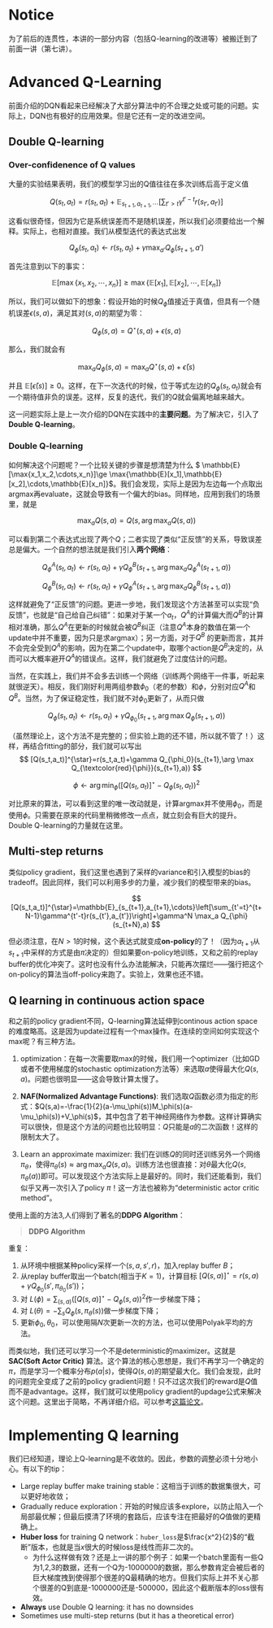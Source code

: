 # Notice
为了前后的连贯性，本讲的一部分内容（包括Q-learning的改进等）被搬迁到了前面一讲（第七讲）。

# Advanced Q-Learning

前面介绍的DQN看起来已经解决了大部分算法中的不合理之处或可能的问题。实际上，DQN也有极好的应用效果。但是它还有一定的改进空间。

## Double Q-learning

### Over-confidenence of Q values

大量的实验结果表明，我们的模型学习出的Q值往往在多次训练后高于定义值

$$
Q(s_t,a_t)=r(s_t,a_t)+\mathbb{E}_{s_{t+1},a_{t+1},\cdots}\left[\sum_{t'>t}\gamma^{t'-t} r(s_{t'},a_{t'})\right]
$$

这看似很奇怪，但因为它是系统误差而不是随机误差，所以我们必须要给出一个解释。实际上，也相对直接。我们从模型迭代的表达式出发

$$
Q_\phi(s_t,a_t)\leftarrow r(s_t,a_t)+\gamma\max_{a'}Q_\phi(s_{t+1},a')
$$

首先注意到以下的事实：

$$
\mathbb{E}[\max\{x_1,x_2,\cdots,x_n\}]\ge \max\{\mathbb{E}[x_1],\mathbb{E}[x_2],\cdots,\mathbb{E}[x_n]\}
$$

所以，我们可以做如下的想象：假设开始的时候$Q_\phi$值接近于真值，但具有一个随机误差$\epsilon(s,a)$，满足其对$(s,a)$的期望为零：

$$
Q_\phi(s,a)=Q^\star (s,a)+\epsilon(s,a)
$$

那么，我们就会有

$$
\max_{a}Q_\phi(s,a)=\max_{a}Q^\star(s,a)+\bar{\epsilon}(s)
$$

并且 $\mathbb{E}[\bar{\epsilon}(s)]\ge 0$。这样，在下一次迭代的时候，位于等式左边的$Q_\phi(s_t,a_t)$就会有一个期待值非负的误差。这样，反复的迭代，我们的$Q$就会偏离地越来越大。

这一问题实际上是上一次介绍的DQN在实践中的**主要问题**。为了解决它，引入了**Double Q-learning**。

### Double Q-learning

如何解决这个问题呢？一个比较关键的步骤是想清楚为什么 $
\mathbb{E}[\max\{x_1,x_2,\cdots,x_n\}]\ge \max\{\mathbb{E}[x_1],\mathbb{E}[x_2],\cdots,\mathbb{E}[x_n]\}$。我们会发现，实际上是因为左边每一个点取出argmax再evaluate，这就会导致有一个偏大的bias。同样地，应用到我们的场景里，就是

$$
\max_{a}Q(s,a)=Q(s,\arg\max_a Q(s,a))
$$

可以看到第二个表达式出现了两个$Q$；二者实现了类似“正反馈”的关系，导致误差总是偏大。一个自然的想法就是我们引入**两个网络**：

$$
Q^{A}_\phi(s_t,a_t)\leftarrow r(s_t,a_t)+\gamma Q^B_\phi(s_{t+1},\arg\max_a Q^A_\phi(s_{t+1},a))
$$

$$
Q^{B}_\phi(s_t,a_t)\leftarrow r(s_t,a_t)+\gamma Q^A_\phi(s_{t+1},\arg\max_a Q^B_\phi(s_{t+1},a))
$$

这样就避免了“正反馈”的问题。更进一步地，我们发现这个方法甚至可以实现“负反馈”，也就是“自己给自己纠错”：如果对于某一个$a_t$，$Q^A$的计算偏大而$Q^B$的计算相对准确，那么$Q^A$在更新的时候就会被$Q^B$纠正（注意$Q^A$本身的数值在第一个update中并不重要，因为只是求argmax）；另一方面，对于$Q^B$ 的更新而言，其并不会完全受到$Q^A$的影响，因为在第二个update中，取哪个action是$Q^B$决定的，从而可以大概率避开$Q^A$的错误点。这样，我们就避免了过度估计的问题。

当然，在实践上，我们并不会多去训练一个网络（训练两个网络干一件事，听起来就很逆天）。相反，我们刚好利用两组参数$\phi_0$（老的参数）和$\phi$，分别对应$Q^A$和$Q^B$。当然，为了保证稳定性，我们就不对$\phi_0$更新了，从而只做

$$
Q_\phi(s_t,a_t)\leftarrow r(s_t,a_t)+\gamma Q_{\phi_0}(s_{t+1},\arg \max Q_\phi(s_{t+1},a))
$$

（虽然理论上，这个方法不是完整的；但实验上跑的还不错，所以就不管了！）这样，再结合fitting的部分，我们就可以写出
$$
[Q(s_t,a_t)]^{\star}=r(s_t,a_t)+\gamma Q_{\phi_0}(s_{t+1},\arg \max Q_{\textcolor{red}{\phi}}(s_{t+1},a))
$$

$$
\phi\leftarrow \arg\min_{\phi}\left([Q(s_t,a_t)]^{\star}-Q_\phi(s_t,a_t)\right)^2
$$

对比原来的算法，可以看到这里的唯一改动就是，计算argmax并不使用$\phi_0$，而是使用$\phi$。只需要在原来的代码里稍微修改一点点，就立刻会有巨大的提升。Double Q-learning的力量就在这里。

## Multi-step returns

类似policy gradient，我们这里也遇到了采样的variance和引入模型的bias的tradeoff。因此同样，我们可以利用多步的力量，减少我们的模型带来的bias。

$$
[Q(s_t,a_t)]^{\star}=\mathbb{E}_{s_{t+1},a_{t+1},\cdots}\left[\sum_{t'=t}^{t+N-1}\gamma^{t'-t}r(s_{t'},a_{t'})\right]+\gamma^N \max_a Q_{\phi}(s_{t+N},a)
$$

但必须注意，在$N>1$的时候，这个表达式就变成**on-policy**的了！（因为$a_{t+1}$从$s_{t+1}$中采样的方式是由$\pi$决定的）但如果要on-policy地训练，又和之前的replay buffer的优化冲突了。这时也没有什么办法能解决，只能再次摆烂——强行把这个on-policy的算法当off-policy来跑了。实验上，效果也还不错。

## Q learning in continuous action space

和之前的policy gradient不同，Q-learning算法延伸到continous action space的难度略高。这是因为update过程有一个max操作。在连续的空间如何实现这个max呢？有三种方法。

1. optimization：在每一次需要取max的时候，我们用一个optimizer（比如GD或者不使用梯度的stochastic optimization方法等）来选取$a$使得最大化$Q(s,a)$。问题也很明显——这会导致计算太慢了。

2. **NAF(Normalized Advantage Functions)**: 我们选取$Q$函数必须为指定的形式：$Q(s,a)=-\frac{1}{2}(a-\mu_\phi(s))M_\phi(s)(a-\mu_\phi(s))+V_\phi(s)$，其中包含了若干神经网络作为参数。这样计算确实可以很快，但是这个方法的问题也比较明显：$Q$只能是$a$的二次函数！这样的限制太大了。

3. Learn an approximate maximizer: 我们在训练$Q$的同时还训练另外一个网络$\pi_\theta$，使得$\pi_\theta(s)\approx \arg\max_a Q(s,a)$。训练方法也很直接：对$\theta$最大化$Q(s,\pi_\theta(a))$即可。可以发现这个方法实际上是最好的。同时，我们还能看到，我们似乎又再一次引入了policy $\pi$！这一方法也被称为“deterministic actor critic method”。

使用上面的方法3,人们得到了著名的**DDPG Algorithm**：

> **DDPG Algorithm**

重复：
1. 从环境中根据某种policy采样一个$(s,a,s',r)$，加入replay buffer $B$；
2. 从replay buffer取出一个batch(相当于$K=1$)，计算目标 $[Q(s,a)]^\star=r(s,a)+\gamma Q_{\phi_0}(s',\pi_{\theta_0}(s'))$；
3. 对 $L(\phi)=\sum_{(s,a)}([Q(s,a)]^\star-Q_\phi(s,a))^2$作一步梯度下降；
4. 对 $L(\theta)=-\sum_s Q_\phi(s,\pi_\theta(s))$做一步梯度下降；
5. 更新$\phi_0,\theta_0$，可以使用隔$N$次更新一次的方法，也可以使用Polyak平均的方法。

而类似地，我们还可以学习一个不是deterministic的maximizer。这就是 **SAC(Soft Actor Critic)** 算法。这个算法的核心思想是，我们不再学习一个确定的$\pi$，而是学习一个概率分布$p(a|s)$，使得$Q(s,a)$的期望最大化。我们会发现，此时的问题完全变成了之前的policy gradient问题！只不过这次我们的reward是$Q$值而不是advantage。这样，我们就可以使用policy gradient的updage公式来解决这个问题。这里出于简略，不再详细介绍。可以参考[这篇论文](https://arxiv.org/abs/1801.01290)。

# Implementing Q learning

我们已经知道，理论上Q-learning是不收敛的。因此，参数的调整必须十分地小心。有以下的tip：
- Large replay buffer make training stable：这相当于训练的数据集很大，可以更好地收敛；
- Gradually reduce exploration：开始的时候应该多explore，以防止陷入一个局部最优解；但最后摸清了环境的套路后，应该专注在把最好的$Q$值做的更精确上。
- **Huber loss** for training Q network：`huber_loss`是$\frac{x^2}{2}$的“截断”版本，也就是当$x$很大的时候loss是线性而非二次的。
    - 为什么这样做有效？还是上一讲的那个例子：如果一个batch里面有一些Q为1,2,3的数据，还有一个Q为-1000000的数据，那么参数肯定会被后者的巨大梯度拽到使得那个很差的Q最精确的地方。但我们实际上并不关心那个很差的Q到底是-1000000还是-500000，因此这个截断版本的loss很有效。
- **Always** use Double Q learning: it has no downsides
- Sometimes use multi-step returns (but it has a theoretical error)